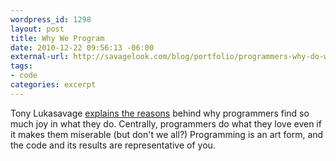 ```yaml
--- 
wordpress_id: 1298
layout: post
title: Why We Program
date: 2010-12-22 09:56:13 -06:00
external-url: http://savagelook.com/blog/portfolio/programmers-why-do-we-do-it
tags:
- code
categories: excerpt
---
```

Tony Lukasavage <a href="http://savagelook.com/blog/portfolio/programmers-why-do-we-do-it">explains the reasons</a> behind why programmers find so much joy in what they do. Centrally, programmers do what they love even if it makes them miserable (but don't we all?) Programming is an art form, and the code and its results are representative of you.

